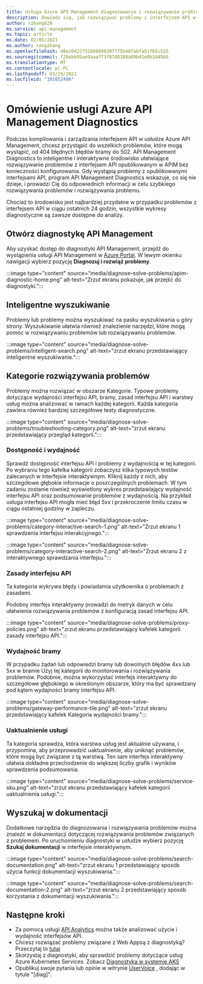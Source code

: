 ```yaml
---
title: Usługa Azure API Management diagnozowanie i rozwiązywanie problemów
description: Dowiedz się, jak rozwiązywać problemy z interfejsem API w usłudze Azure API Management przy użyciu narzędzia diagnozowanie i rozwiązywanie w Azure Portal.
author: rzhang628
ms.service: api-management
ms.topic: article
ms.date: 02/05/2021
ms.author: rongzhang
ms.openlocfilehash: d8ec04227316088983977f5b487abfa81fb5c525
ms.sourcegitcommit: f28ebb95ae9aaaff3f87d8388a09b41e0b3445b5
ms.translationtype: MT
ms.contentlocale: pl-PL
ms.lasthandoff: 03/29/2021
ms.locfileid: "101652406"
---
```

# <a name="azure-api-management-diagnostics-overview"></a>Omówienie usługi Azure API Management Diagnostics

Podczas kompilowania i zarządzania interfejsem API w usłudze Azure API Management, chcesz przystąpić do wszelkich problemów, które mogą wystąpić, od 404 błędnych błędów bramy do 502. API Management Diagnostics to inteligentne i interaktywne środowisko ułatwiające rozwiązywanie problemów z interfejsem API opublikowanym w APIM bez konieczności konfigurowania. Gdy wystąpią problemy z opublikowanymi interfejsami API, program API Management Diagnostics wskazuje, co się nie dzieje, i prowadzi Cię do odpowiednich informacji w celu szybkiego rozwiązywania problemów i rozwiązywania problemu.

Chociaż to środowisko jest najbardziej przydatne w przypadku problemów z interfejsem API w ciągu ostatnich 24 godzin, wszystkie wykresy diagnostyczne są zawsze dostępne do analizy.

## <a name="open-api-management-diagnostics"></a>Otwórz diagnostykę API Management

Aby uzyskać dostęp do diagnostyki API Management, przejdź do wystąpienia usługi API Management w [Azure Portal](https://portal.azure.com). W lewym okienku nawigacji wybierz pozycję **Diagnozuj i rozwiąż problemy**.

:::image type="content" source="media/diagnose-solve-problems/apim-diagnostic-home.png" alt-text="Zrzut ekranu pokazuje, jak przejść do diagnostyki.":::



## <a name="intelligent-search"></a>Inteligentne wyszukiwanie

Problemy lub problemy można wyszukiwać na pasku wyszukiwania u góry strony. Wyszukiwanie ułatwia również znalezienie narzędzi, które mogą pomóc w rozwiązywaniu problemów lub rozwiązywaniu problemów. 

:::image type="content" source="media/diagnose-solve-problems/intelligent-search.png" alt-text="zrzut ekranu przedstawiający inteligentne wyszukiwanie.":::


## <a name="troubleshooting-categories"></a>Kategorie rozwiązywania problemów

Problemy można rozwiązać w obszarze Kategorie. Typowe problemy dotyczące wydajności interfejsu API, bramy, zasad interfejsu API i warstwy usług można analizować w ramach każdej kategorii. Każda kategoria zawiera również bardziej szczegółowe testy diagnostyczne. 

:::image type="content" source="media/diagnose-solve-problems/troubleshooting-category.png" alt-text="zrzut ekranu przedstawiający przegląd kategorii.":::


### <a name="availability-and-performance"></a>Dostępność i wydajność

Sprawdź dostępność interfejsu API i problemy z wydajnością w tej kategorii. Po wybraniu tego kafelka kategorii zobaczysz kilka typowych testów zalecanych w interfejsie interaktywnym. Kliknij każdy z nich, aby szczegółowe głębokie informacje o poszczególnych problemach. W tym zadaniu zostanie również wyświetlony wykres przedstawiający wydajność interfejsu API oraz podsumowanie problemów z wydajnością. Na przykład usługa interfejsu API mogła mieć błąd 5xx i przekroczenie limitu czasu w ciągu ostatniej godziny w zapleczu. 

:::image type="content" source="media/diagnose-solve-problems/category-interactive-search-1.png" alt-text="Zrzut ekranu 1 sprawdzenia interfejsu interakcyjnego.":::



:::image type="content" source="media/diagnose-solve-problems/category-interactive-search-2.png" alt-text="Zrzut ekranu 2 z interaktywnego sprawdzania interfejsu.":::

### <a name="api-policies"></a>Zasady interfejsu API

Ta kategoria wykrywa błędy i powiadamia użytkownika o problemach z zasadami. 

Podobny interfejs interaktywny prowadzi do metryk danych w celu ułatwienia rozwiązywania problemów z konfiguracją zasad interfejsu API.

:::image type="content" source="media/diagnose-solve-problems/proxy-policies.png" alt-text="zrzut ekranu przedstawiający kafelek kategorii zasady interfejsu API.":::

### <a name="gateway-performance"></a>Wydajność bramy 

W przypadku żądań lub odpowiedzi bramy lub dowolnych błędów 4xx lub 5xx w bramie Użyj tej kategorii do monitorowania i rozwiązywania problemów. Podobnie, można wykorzystać interfejs interaktywny do szczegółowe głębokiego w określonym obszarze, który ma być sprawdzany pod kątem wydajności bramy interfejsu API. 

:::image type="content" source="media/diagnose-solve-problems/gateway-performance-tile.png" alt-text="zrzut ekranu przedstawiający kafelek Kategoria wydajności bramy.":::

### <a name="service-upgrade"></a>Uaktualnienie usługi

Ta kategoria sprawdza, która warstwa usług jest aktualnie używana, i przypomina, aby przeprowadzić uaktualnienie, aby uniknąć problemów, które mogą być związane z tą warstwą. Ten sam interfejs interaktywny ułatwia dokładne przechodzenie do większej liczby grafik i wyników sprawdzenia podsumowania. 

:::image type="content" source="media/diagnose-solve-problems/service-sku.png" alt-text="zrzut ekranu przedstawiający kafelek kategorii uaktualnienia usługi.":::

## <a name="search-documentation"></a>Wyszukaj w dokumentacji

Dodatkowe narzędzia do diagnozowania i rozwiązywania problemów można znaleźć w dokumentacji dotyczącej rozwiązywania problemów związanych z problemem. Po uruchomieniu diagnostyki w usłudze wybierz pozycję **Szukaj dokumentacji** w interfejsie interaktywnym. 

 :::image type="content" source="media/diagnose-solve-problems/search-documentation.png" alt-text="zrzut ekranu 1 przedstawiający sposób użycia funkcji dokumentacji wyszukiwania.":::


 :::image type="content" source="media/diagnose-solve-problems/search-documentation-2.png" alt-text="zrzut ekranu 2 przedstawiający sposób korzystania z dokumentacji wyszukiwania.":::


## <a name="next-steps"></a>Następne kroki

* Za pomocą usługi [API Analytics](howto-use-analytics.md) można także analizować użycie i wydajność interfejsów API. 
* Chcesz rozwiązać problemy związane z Web Appsą z diagnostyką? Przeczytaj to [tutaj](../app-service/overview-diagnostics.md)
* Skorzystaj z diagnostyki, aby sprawdzić problemy dotyczące usług Azure Kubernetes Services. Zobacz [Diagnostyka w systemie AKS](../aks/concepts-diagnostics.md)
* Opublikuj swoje pytania lub opinie w witrynie [UserVoice](https://feedback.azure.com/forums/248703-api-management) , dodając w tytule "[diag]".
